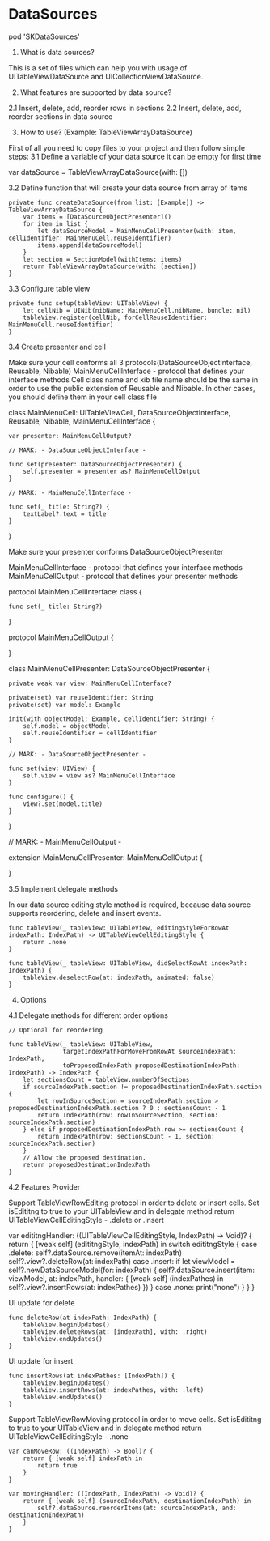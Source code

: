 # DataSources

pod 'SKDataSources'

1. What is data sources?

This is a set of files which can help you with usage of UITableViewDataSource and UICollectionViewDataSource.

2. What features are supported by data source?

2.1 Insert, delete, add, reorder rows in sections
2.2 Insert, delete, add, reorder sections in data source

3. How to use? (Example: TableViewArrayDataSource)

First of all you need to copy files to your project and then follow simple steps:
3.1 Define a variable of your data source it can be empty for first time

var dataSource = TableViewArrayDataSource(with: [])

3.2 Define function that will create your data source from array of items

    private func createDataSource(from list: [Example]) -> TableViewArrayDataSource {
        var items = [DataSourceObjectPresenter]()
        for item in list {
            let dataSourceModel = MainMenuCellPresenter(with: item, cellIdentifier: MainMenuCell.reuseIdentifier)
            items.append(dataSourceModel)
        }
        let section = SectionModel(withItems: items)
        return TableViewArrayDataSource(with: [section])
    }

3.3 Configure table view

    private func setup(tableView: UITableView) {
        let cellNib = UINib(nibName: MainMenuCell.nibName, bundle: nil)
        tableView.register(cellNib, forCellReuseIdentifier: MainMenuCell.reuseIdentifier)
    }

3.4 Create presenter and cell

Make sure your cell conforms all 3 protocols(DataSourceObjectInterface, Reusable, Nibable)
MainMenuCellInterface - protocol that defines your interface methods
Cell class name and xib file name should be the same in order to use the public extension of Reusable and Nibable. In other cases, you should define them in your cell class file

class MainMenuCell: UITableViewCell, DataSourceObjectInterface, Reusable, Nibable, MainMenuCellInterface {
    
    var presenter: MainMenuCellOutput?
    
    // MARK: - DataSourceObjectInterface -
    
    func set(presenter: DataSourceObjectPresenter) {
        self.presenter = presenter as? MainMenuCellOutput
    }
    
    // MARK: - MainMenuCellInterface -
    
    func set(_ title: String?) {
        textLabel?.text = title
    }
    
}

Make sure your presenter conforms DataSourceObjectPresenter

MainMenuCellInterface - protocol that defines your interface methods
MainMenuCellOutput - protocol that defines your presenter methods

protocol MainMenuCellInterface: class {
    
    func set(_ title: String?)
    
}

protocol MainMenuCellOutput {
    
}

class MainMenuCellPresenter: DataSourceObjectPresenter {
    
    private weak var view: MainMenuCellInterface?
    
    private(set) var reuseIdentifier: String
    private(set) var model: Example
    
    init(with objectModel: Example, cellIdentifier: String) {
        self.model = objectModel
        self.reuseIdentifier = cellIdentifier
    }
    
    // MARK: - DataSourceObjectPresenter -
    
    func set(view: UIView) {
        self.view = view as? MainMenuCellInterface
    }
    
    func configure() {
        view?.set(model.title)
    }
    
}

// MARK: - MainMenuCellOutput -

extension MainMenuCellPresenter: MainMenuCellOutput {
    
}

3.5 Implement delegate methods

In our data source editing style method is required, because data source supports reordering, delete and insert events.

    func tableView(_ tableView: UITableView, editingStyleForRowAt indexPath: IndexPath) -> UITableViewCellEditingStyle {
        return .none
    }
    
    func tableView(_ tableView: UITableView, didSelectRowAt indexPath: IndexPath) {
        tableView.deselectRow(at: indexPath, animated: false)
    }


4. Options

4.1 Delegate methods for different order options

    // Optional for reordering
    
    func tableView(_ tableView: UITableView,
                   targetIndexPathForMoveFromRowAt sourceIndexPath: IndexPath,
                   toProposedIndexPath proposedDestinationIndexPath: IndexPath) -> IndexPath {
        let sectionsCount = tableView.numberOfSections
        if sourceIndexPath.section != proposedDestinationIndexPath.section {
            let rowInSourceSection = sourceIndexPath.section > proposedDestinationIndexPath.section ? 0 : sectionsCount - 1
            return IndexPath(row: rowInSourceSection, section: sourceIndexPath.section)
        } else if proposedDestinationIndexPath.row >= sectionsCount {
            return IndexPath(row: sectionsCount - 1, section: sourceIndexPath.section)
        }
        // Allow the proposed destination.
        return proposedDestinationIndexPath
    }


4.2 Features Provider

Support TableViewRowEditing protocol in order to delete or insert cells. Set isEdititng to true to your UITableView and in delegate method return UITableViewCellEditingStyle - .delete or .insert

var edititngHandler: ((UITableViewCellEditingStyle, IndexPath) -> Void)? {
        return { [weak self] (edititngStyle, indexPath) in
            switch edititngStyle {
            case .delete:
                self?.dataSource.remove(itemAt: indexPath)
                self?.view?.deleteRow(at: indexPath)
            case .insert:
                if let viewModel = self?.newDataSourceModel(for: indexPath) {
                    self?.dataSource.insert(item: viewModel, at: indexPath, handler: { [weak self] (indexPathes) in
                        self?.view?.insertRows(at: indexPathes)
                    })
                }
            case .none:
                print("none")
            }
        }
    }

UI update for delete

    func deleteRow(at indexPath: IndexPath) {
        tableView.beginUpdates()
        tableView.deleteRows(at: [indexPath], with: .right)
        tableView.endUpdates()
    }

UI update for insert

    func insertRows(at indexPathes: [IndexPath]) {
        tableView.beginUpdates()
        tableView.insertRows(at: indexPathes, with: .left)
        tableView.endUpdates()
    }

Support TableViewRowMoving protocol in order to move cells. Set isEdititng to true to your UITableView and in delegate method return UITableViewCellEditingStyle - .none

    var canMoveRow: ((IndexPath) -> Bool)? {
        return { [weak self] indexPath in
            return true
        }
    }
    
    var movingHandler: ((IndexPath, IndexPath) -> Void)? {
        return { [weak self] (sourceIndexPath, destinationIndexPath) in
            self?.dataSource.reorderItems(at: sourceIndexPath, and: destinationIndexPath)
        }
    }

